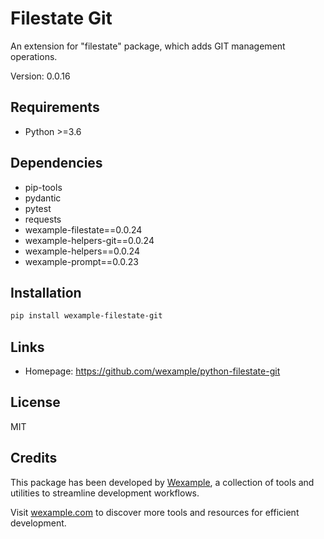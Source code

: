 # Filestate Git

An extension for "filestate" package, which adds GIT management operations.

Version: 0.0.16

## Requirements

- Python >=3.6

## Dependencies

- pip-tools
- pydantic
- pytest
- requests
- wexample-filestate==0.0.24
- wexample-helpers-git==0.0.24
- wexample-helpers==0.0.24
- wexample-prompt==0.0.23

## Installation

```bash
pip install wexample-filestate-git
```

## Links

- Homepage: https://github.com/wexample/python-filestate-git

## License

MIT
## Credits

This package has been developed by [Wexample](https://wexample.com), a collection of tools and utilities to streamline development workflows.

Visit [wexample.com](https://wexample.com) to discover more tools and resources for efficient development.
